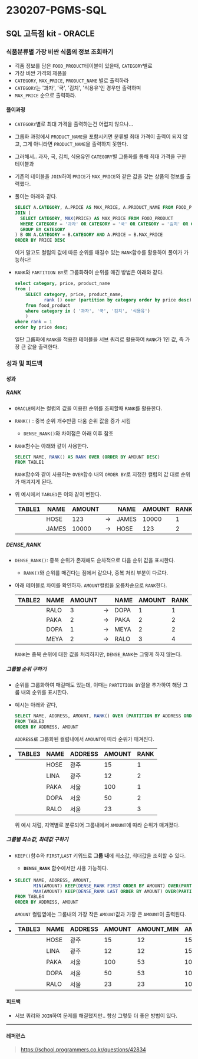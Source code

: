 # 230207-PGMS-SQL

## SQL 고득점 kit - ORACLE

### 식품분류별 가장 비싼 식품의 정보 조회하기

- 긱품 정보를 담은 `FOOD_PRODUCT`테이블이 있을때, `CATEGORY`별로
- 가장 비싼 가격의 제품을
- `CATEGORY`, `MAX_PRICE`, `PRODUCT_NAME` 별로 출력하라
- `CATEGORY`는 '과자', '국', '김치', '식용유'인 경우만 출력하며
- `MAX_PRICE` 순으로 출력하라.

#### 풀이과정

- `CATEGORY`별로 최대 가격을 출력하는건 어렵지 않으나...

- 그룹화 과정에서 `PRODUCT_NAME`을 포함시키면 분류별 최대 가격이 출력이 되지 않고, 그게 아니라면 `PRODUCT_NAME`을 출력하지 못한다.

- 그러해서.. 과자, 국, 김치, 식용유인 `CATEGORY`별 그룹화를 통해 최대 가격을 구한 테이블과

- 기존의 테이블을 `JOIN`하여 `PRICE`가 `MAX_PRICE`와 같은 값을 갖는 상품의 정보를 출력했다.

- 풀이는 아래와 같다.
  
  ```sql
  SELECT A.CATEGORY, A.PRICE AS MAX_PRICE, A.PRODUCT_NAME FROM FOOD_PRODUCT A
  JOIN (
    SELECT CATEGORY, MAX(PRICE) AS MAX_PRICE FROM FOOD_PRODUCT
    WHERE CATEGORY = '과자' OR CATEGORY = '국' OR CATEGORY = '김치' OR CATEGORY = '식용유'
    GROUP BY CATEGORY
  ) B ON A.CATEGORY = B.CATEGORY AND A.PRICE = B.MAX_PRICE
  ORDER BY PRICE DESC
  ```
  
  이거 말고도 컬럼의 값에 따른 순위를 매길수 있는 `RANK`함수를 활용하여 풀이가 가능하다!

- `RANK`와 `PARTITION BY`로 그룹화하여 순위를 매긴 방법은 아래와 같다.
  
  ```sql
  select category, price, product_name
  from (
      SELECT category, price, product_name,
             rank () over (partition by category order by price desc) as rank
      from food_product
      where category in ( '과자', '국', '김치', '식용유')
      )
  where rank = 1
  order by price desc;
  ```
  
  일단 그룹화에 `RANK`을 적용한 테이블을 서브 쿼리로 활용하여 `RANK`가 1인 값, 즉 가장 큰 값을 출력한다.

### 성과 및 피드백

#### 성과

##### RANK

- `ORACLE`에서는 컬럼의 값을 이용한 순위를 조회할때 `RANK`를 활용한다.

- `RANK()` : 중복 순위 개수만큼 다움 순위 값을 증가 시킴
  
  - `DENSE_RANK()`와 차이점은 아래 이후 참조

- `RANK`함수는 아래와 같이 사용한다.
  
  ```sql
  SELECT NAME, RANK() AS RANK OVER (ORDER BY AMOUNT DESC)
  FROM TABLE1
  ```
  
  `RANK`함수와 같이 사용하는 `OVER`함수 내의 `ORDER BY`로 지정한 컬럼의 값 대로 순위가 매겨지게 된다.

- 위 예시에서 `TABLE1`은 이와 같이 변한다.
  
  | TABLE1 | NAME  | AMOUNT |     | NAME  | AMOUNT | RANK |
  | ------ | ----- | ------ | --- | ----- | ------ | ---- |
  |        | HOSE  | 123    | ->  | JAMES | 10000  | 1    |
  |        | JAMES | 10000  | ->  | HOSE  | 123    | 2    |

##### DENSE_RANK

- `DENSE_RANK()`: 중복 순위가 존재해도 순차적으로 다음 순위 값을 표시한다.
  
  - `RANK()`와 순위를 매긴다는 점에서 같으나, 중복 처리 부분이 다르다.

- 아래 테이블로 차이를 확인하자. `AMOUNT`컬럼을 오름차순으로 `RANK`한다.
  
  | TABLE2 | NAME | AMOUNT |     | NAME | AMOUNT | RANK | DENSE_RANK |
  | ------ | ---- | ------ | --- | ---- | ------ | ---- | ---------- |
  |        | RALO | 3      | ->  | DOPA | 1      | 1    | 1          |
  |        | PAKA | 2      | ->  | PAKA | 2      | 2    | 2          |
  |        | DOPA | 1      | ->  | MEYA | 2      | 2    | 2          |
  |        | MEYA | 2      | ->  | RALO | 3      | 4    | 3          |
  
  `RANK`는 중복 순위에 대한 값을 처리하지만, `DENSE_RANK`는 그렇게 하지 않는다.

##### 그룹별 순위 구하기

- 순위를 그룹화하여 매길때도 있는데, 이때는 `PARTITION BY`절을 추가하여 해당 그룹 내의 순위를 표시한다.

- 예시는 아래와 같다,
  
  ```sql
  SELECT NAME, ADDRESS, AMOUNT, RANK() OVER (PARTITION BY ADDRESS ORDER BY AMOUNT DESC)
  FROM TABLE3
  ORDER BY ADDRESS, AMOUNT 
  ```
  
  `ADDRESS`로 그룹화된 컬럼내에서 `AMOUNT`에 따라 순위가 매겨진다.

- | TABLE3 | NAME | ADDRESS | AMOUNT | RANK |
  | ------ | ---- | ------- | ------ | ---- |
  |        | HOSE | 광주      | 15     | 1    |
  |        | LINA | 광주      | 12     | 2    |
  |        | PAKA | 서울      | 100    | 1    |
  |        | DOPA | 서울      | 50     | 2    |
  |        | RALO | 서울      | 23     | 3    |
  
  위 예시 처럼, 지역별로 분류되어 그룹내에서 `AMOUNT`에 따라 순위가 매겨졌다.

##### 그룹별 최소값, 최대값 구하기

- `KEEP()`함수와 `FIRST`,`LAST` 키워드로 **그룹 내**에 최소값, 최대값을 조회할 수 있다.
  
  - **`DENSE_RANK`** 함수에서만 사용 가능하다.

- ```sql
  SELECT NAME, ADDRESS, AMOUNT, 
         MIN(AMOUNT) KEEP(DENSE_RANK FIRST ORDER BY AMOUNT) OVER(PARTITION BY ADDRESS) AMOUNT_MIN
         MAX(AMOUNT) KEEP(DENSE_RANK LAST ORDER BY AMOUNT) OVER(PARTITION BY ADDRESS) AMOUNT_MAX
  FROM TABLE4
  ORDER BY ADDRESS, AMOUNT
  ```
  
  `AMOUNT` 컬럼옆에는 그룹내의 가장 작은 `AMOUNT`값과 가장 큰 `AMOUNT`이 출력된다.

- | TABLE3 | NAME | ADDRESS | AMOUNT | AMOUNT_MIN | AMOUNT_MAX |
  | ------ | ---- | ------- | ------ | ---------- | ---------- |
  |        | HOSE | 광주      | 15     | 12         | 15         |
  |        | LINA | 광주      | 12     | 12         | 15         |
  |        | PAKA | 서울      | 100    | 53         | 100        |
  |        | DOPA | 서울      | 50     | 53         | 100        |
  |        | RALO | 서울      | 23     | 23         | 100        |

#### 피드백

- 서브 쿼리와 `JOIN`하여 문제를 해결했지만.. 항상 그렇듯 더 좋은 방법이 있다.

---

#### 레퍼런스

> https://school.programmers.co.kr/questions/42834

